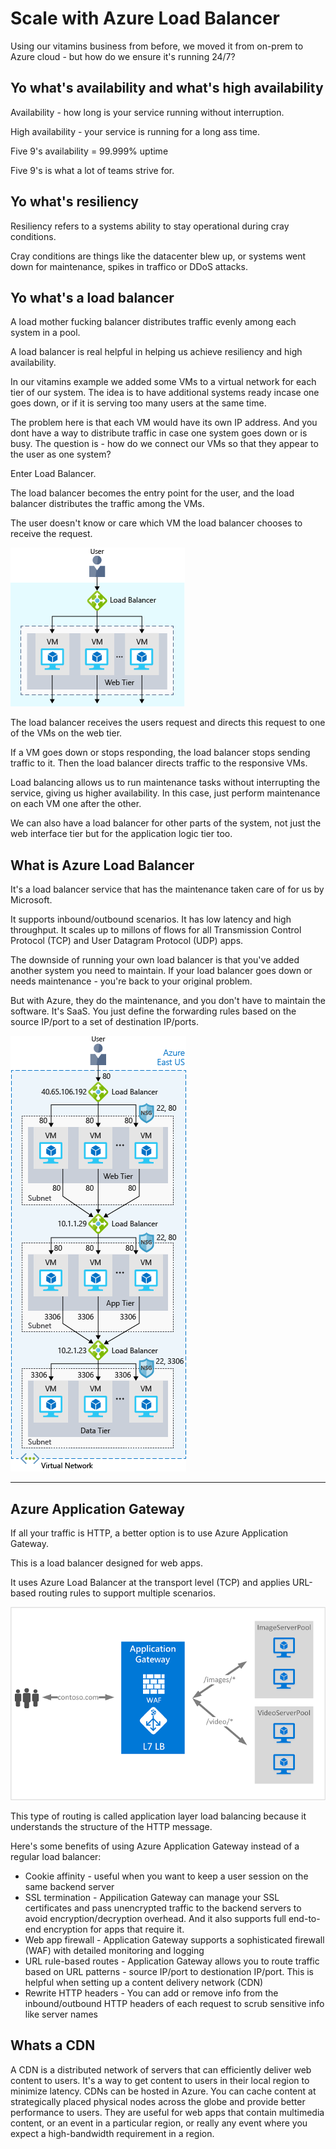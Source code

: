 # Scale with Azure Load Balancer

Using our vitamins business from before, we moved it from on-prem to Azure cloud - but how do we ensure it's running 24/7?

## Yo what's availability and what's high availability

Availability - how long is your service running without interruption.

High availability - your service is running for a long ass time.

Five 9's availability = 99.999% uptime

Five 9's is what a lot of teams strive for.

## Yo what's resiliency

Resiliency refers to a systems ability to stay operational during cray conditions.

Cray conditions are things like the datacenter blew up, or systems went down for maintenance, spikes in traffico or DDoS attacks.

## Yo what's a load balancer

A load mother fucking balancer distributes traffic evenly among each system in a pool.

A load balancer is real helpful in helping us achieve resiliency and high availability.

In our vitamins example we added some VMs to a virtual network for each tier of our system. The idea is to have additional systems ready incase one goes down, or if it is serving too many users at the same time.

The problem here is that each VM would have its own IP address. And you dont have a way to distribute traffic in case one system goes down or is busy. The question is - how do we connect our VMs so that they appear to the user as one system?

Enter Load Balancer.

The load balancer becomes the entry point for the user, and the load balancer distributes the traffic among the VMs.

The user doesn't know or care which VM the load balancer chooses to receive the request.

![](./load-balancer.png)

The load balancer receives the users request and directs this request to one of the VMs on the web tier.

If a VM goes down or stops responding, the load balancer stops sending traffic to it. Then the load balancer directs traffic to the responsive VMs.

Load balancing allows us to run maintenance tasks without interrupting the service, giving us higher availability. In this case, just perform maintenance on each VM one after the other.

We can also have a load balancer for other parts of the system, not just the web interface tier but for the application logic tier too.

## What is Azure Load Balancer

It's a load balancer service that has the maintenance taken care of for us by Microsoft.

It supports inbound/outbound scenarios. It has low latency and high throughput. It scales up to millons of flows for all Transmission Control Protocol (TCP) and User Datagram Protocol (UDP) apps.

The downside of running your own load balancer is that you've added another system you need to maintain. If your load balancer goes down or needs maintenance - you're back to your original problem.

But with Azure, they do the maintenance, and you don't have to maintain the software. It's SaaS. You just define the forwarding rules based on the source IP/port to a set of destination IP/ports.

![](./azure-load-balancer.png)

---

## Azure Application Gateway

If all your traffic is HTTP, a better option is to use Azure Application Gateway.

This is a load balancer designed for web apps.

It uses Azure Load Balancer at the transport level (TCP) and applies URL-based routing rules to support multiple scenarios.

![](./appgateway.png)

This type of routing is called application layer load balancing because it understands the structure of the HTTP message.

Here's some benefits of using Azure Application Gateway instead of a regular load balancer:

- Cookie affinity - useful when you want to keep a user session on the same backend server
- SSL termination - Appilication Gateway can manage your SSL certificates and pass unencrypted traffic to the backend servers to avoid encryption/decryption overhead. And it also supports full end-to-end encryption for apps that require it.
- Web app firewall - Application Gateway supports a sophisticated firewall (WAF) with detailed monitoring and logging
- URL rule-based routes - Application Gateway allows you to route traffic based on URL patterns - source IP/port to destionation IP/port. This is helpful when setting up a content delivery network (CDN)
- Rewrite HTTP headers - You can add or remove info from the inbound/outbound HTTP headers of each request to scrub sensitive info like server names

## Whats a CDN

A CDN is a distributed network of servers that can efficiently deliver web content to users. It's a way to get content to users in their local region to minimize latency. CDNs can be hosted in Azure. You can cache content at strategically placed physical nodes across the globe and provide better performance to users. They are useful for web apps that contain multimedia content, or an event in a particular region, or really any event where you expect a high-bandwidth requirement in a region.
